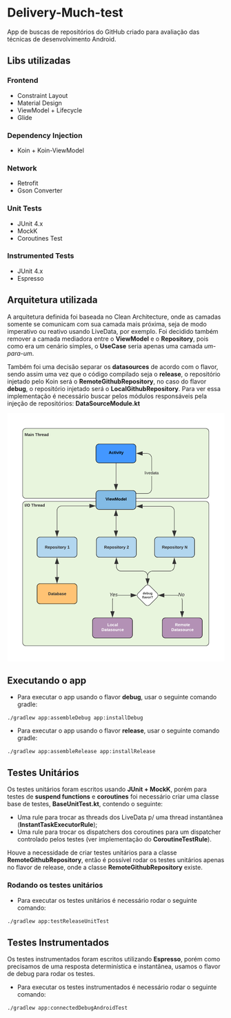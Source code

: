 # Delivery-Much-test

App de buscas de repositórios do GitHub criado para avaliação das técnicas de desenvolvimento Android.



## Libs utilizadas

### Frontend

- Constraint Layout
- Material Design
- ViewModel + Lifecycle 
- Glide

### Dependency Injection

- Koin + Koin-ViewModel

### Network

- Retrofit
- Gson Converter

### Unit Tests

- JUnit 4.x
- MockK
- Coroutines Test

### Instrumented Tests

- JUnit 4.x
- Espresso



## Arquitetura utilizada

A arquitetura definida foi baseada no Clean Architecture, onde as camadas somente se comunicam com sua camada mais próxima, seja de modo imperativo ou reativo usando LiveData, por exemplo. Foi decidido também remover a camada mediadora entre o **ViewModel** e o **Repository**, pois como era um cenário simples, o **UseCase** seria apenas uma camada *um-para-um*.

Também foi uma decisão separar os **datasources** de acordo com o flavor, sendo assim uma vez que o código compilado seja o **release**, o repositório injetado pelo Koin será o **RemoteGithubRepository**, no caso do flavor **debug**, o repositório injetado será o **LocalGithubRepository**. Para ver essa implementação é necessário buscar pelos módulos responsáveis pela injeção de repositórios: **DataSourceModule.kt**

<img src="readme-files/arquitetura.png" alt="arquitetura" style="zoom: 67%;" />



## Executando o app

- Para executar o app usando o flavor **debug**, usar o seguinte comando gradle:

```shell
./gradlew app:assembleDebug app:installDebug
```

- Para executar o app usando o flavor **release**, usar o seguinte comando gradle:

```shell
./gradlew app:assembleRelease app:installRelease
```



## Testes Unitários

Os testes unitários foram escritos usando **JUnit + MockK**, porém para testes de **suspend functions** e **coroutines** foi necessário criar uma classe base de testes, **BaseUnitTest.kt**, contendo o seguinte:

- Uma rule para trocar as threads dos LiveData p/ uma thread instantânea (**InstantTaskExecutorRule**);
- Uma rule para trocar os dispatchers dos coroutines para um dispatcher controlado pelos testes (ver implementação do **CoroutineTestRule**). 

Houve a necessidade de criar testes unitários para a classe **RemoteGithubRepository**, então é possível rodar os testes unitários apenas no flavor de release, onde a classe **RemoteGithubRepository** existe.

### Rodando os testes unitários

- Para executar os testes unitários é necessário rodar o seguinte comando:

```sh
./gradlew app:testReleaseUnitTest
```



## Testes Instrumentados

Os testes instrumentados foram escritos utilizando **Espresso**, porém como precisamos de uma resposta determinística e instantânea, usamos o flavor de debug para rodar os testes.

- Para executar os testes instrumentados é necessário rodar o seguinte comando:

```shell
./gradlew app:connectedDebugAndroidTest
```